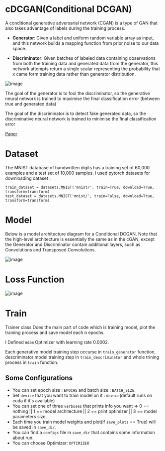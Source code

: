 # cDCGAN(Conditional DCGAN)
A conditional generative adversarial network (CGAN) is a type of GAN that also takes advantage of labels during the training process.

* **Generator**: Given a label and uniform random variable array as input, and this network builds a mapping function from prior noise to our data space.

* **Discriminator**: Given batches of labeled data containing observations from both the training data and generated data from the generator, this network attempts return a single scalar representing the probability that x came form training data rather than generator distribution.

![image](https://user-images.githubusercontent.com/47561760/192095950-22efa2bf-ab8b-43d0-a3b7-36772ef3abc1.png)

The goal of the generator is to fool the discriminator, so the generative neural network is trained to maximise the final classification error (between true and generated data)

The goal of the discriminator is to detect fake generated data, so the discriminative neural network is trained to minimise the final classification error

[Paper](https://arxiv.org/abs/1411.1784)

# Dataset
The MNIST database of handwritten digits has a training set of 60,000 examples and a test set of 10,000 samples.
I used pytorch datasets for downloading dataset : 
```
train_dataset = datasets.MNIST('mnist/', train=True, download=True, transform=transform)
test_dataset = datasets.MNIST('mnist/', train=False, download=True, transform=transform)
```

# Model

Below is a model architecture diagram for a Conditional DCGAN. Note that the high-level architecture is essentially the same as in the cGAN, except the Generator and Discriminator contain additional layers, such as Convolutions and Transposed Convolutions.

![image](https://user-images.githubusercontent.com/47561760/192096043-2988611f-a0d8-43b1-be21-0af33136163d.png)

# Loss Function
![image](https://user-images.githubusercontent.com/47561760/192096070-c79cfb54-a875-498b-9118-64305973e8d8.png)


# Train
Trainer class Does the main part of code which is training model, plot the training process and save model each n epochs.

I Defined `Adam` Optimizer with learning rate 0.0002.

Each generative model training step occurse in `train_generator` function, descriminator model training step in `train_descriminator` and whole trining process in 
`train` function.

## Some Configurations
 
*   You can set epoch size : `EPOCHS` and batch size : `BATCH_SIZE`.
*   Set `device` that you want to train model on it : `device`(default runs on cuda if it's available)
*   You can set one of three `verboses` that prints info you want => 0 == nothing || 1 == model architecture || 2 == print optimizer || 3 == model parameters size.
*   Each time you train model weights and plot(if `save_plots` == True) will be saved in `save_dir`.
*   You can find a `configs` file in `save_dir` that contains some information about run. 
*   You can choose Optimizer: `OPTIMIZER` 
